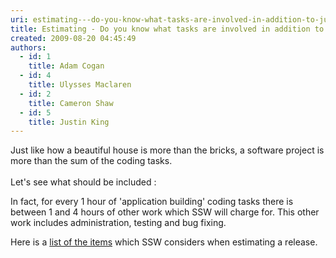 ```yaml
---
uri: estimating---do-you-know-what-tasks-are-involved-in-addition-to-just-development-work-items
title: Estimating - Do you know what tasks are involved in addition to just Development Work Items?
created: 2009-08-20 04:45:49
authors:
  - id: 1
    title: Adam Cogan
  - id: 4
    title: Ulysses Maclaren
  - id: 2
    title: Cameron Shaw
  - id: 5
    title: Justin King
---
```





<span class='intro'> Just like how a beautiful house is more than the bricks, a software project is more than the sum of the coding tasks. <br><br>Let's see what should be included &#58;  </span>

<p>In fact, for every 1 hour of 'application building' coding tasks there is between 1 and 4 hours of other work which SSW will charge for. This&#160;other work includes administration, testing and bug fixing.</p>
<p>Here is a <a href="/spec-do-you-know-how-to-estimate-a-project-(that-include-the-general-project-costs)">list of the items</a> which SSW considers when estimating a release.</p>



